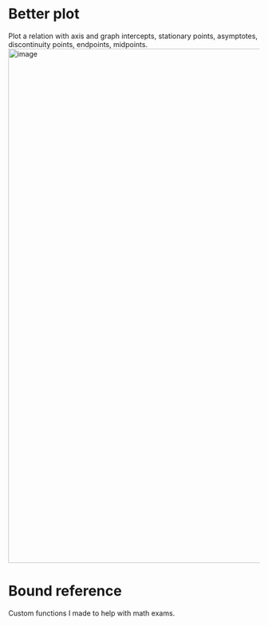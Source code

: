 # Better plot
Plot a relation with axis and graph intercepts, stationary points, asymptotes, discontinuity points, endpoints, midpoints.
<img width="1032" alt="image" src="https://github.com/user-attachments/assets/a4fdaee9-cc6b-488a-9dc7-b7b53b14e934">
# Bound reference
Custom functions I made to help with math exams.


